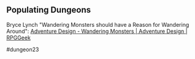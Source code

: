 ## Populating Dungeons
  
Bryce Lynch "Wandering Monsters should have a Reason for Wandering Around": [Adventure Design - Wandering Monsters | Adventure Design | RPGGeek](https://rpggeek.com/blogpost/27590/adventure-design-wandering-monsters)  
  
#dungeon23 